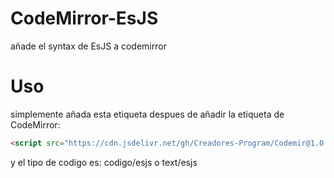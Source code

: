 # CodeMirror-EsJS
añade el syntax de EsJS a codemirror

# Uso
simplemente añada esta etiqueta despues de añadir la etiqueta de CodeMirror:
```html
<script src="https://cdn.jsdelivr.net/gh/Creadores-Program/Codemir@1.0.0/src/org/CreadoresProgram/CodeMirror/EsJS.js" crossorigin="anonymous" referrerpolicy="no-referrer"></script>
```
y el tipo de codigo es:
codigo/esjs o text/esjs
